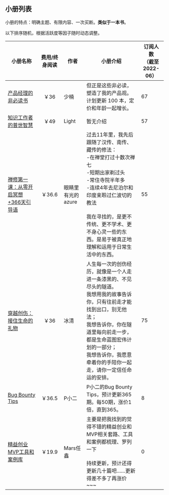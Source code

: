 
## 小册列表

小册的特点：明确主题、有限内容、一次买断。**类似于一本书**。

以下排序随机，根据活跃度等因子随时动态调整。


| 小册名称                                                     | 费用/终身阅读 | 作者              | 小册介绍                                                     | 订阅人数<br />（截至2022-06） |
| ------------------------------------------------------------ | :-----------: | ----------------- | ------------------------------------------------------------ | ----------------------------- |
| [产品经理的非必读书](https://xiaobot.net/p/pm-play-book)     |     ￥36      | 少楠              | 但正是这些非必读，塑造了我的产品观。<br/>计划更新 100 本，定价和年龄一起增长。 | 67                            |
| [知识工作者的普世智慧](https://xiaobot.net/p/universal-wisdom) |     ￥49      | Light             | 暂无介绍                                                     | 57                            |
| [禅修第一课：从零开启冥想+366天引导语](https://xiaobot.net/p/Meditation101) |    ￥36.6     | 眼睛里有光的azure | 过去11年里，我先后跟随了汉传、南传、藏传的修法：<br/>-在禅堂打过十数次禅七<br/>-短期出家剃过头<br/>-常住寺院半年多<br/>-连续4年去尼泊尔和印度亲聆过仁波切的教法<br/><br/>我在寻找的，是更不传统、更不学术、更不身心灵一些的东西。是易于被真正地理解和运用于日常生活中的东西。 | 55                            |
| [穿越创伤：接住生命的礼物](https://xiaobot.net/p/gift)       |     ￥36      | 冰清              | 人生每一次的创伤经历，就像是一个人走进一条漆黑的、不见尽头的隧道。<br/>我想用我的故事告诉你，只有往前走才能找到出口，别无他法；<br/>我想告诉你，你在隧道里每向前走一步，都是生命蓝图宏伟计划的一部分；<br/>我想告诉你，我愿意牵着你的手陪你一起走，请你一定信任命运的安排。 | 75                            |
| [Bug Bounty Tips](https://xiaobot.net/p/bugbountytips)       |    ￥36.5     | P小二             | P小二的Bug Bounty Tips，预计更新365期。每50期，涨价1倍，直到365。 | 8                             |
| [精益创业MVP工具和案例库](https://xiaobot.net/p/MVP)         |    ￥19.9     | Mars任鑫          | 主要是把我找到的觉得不错的精益创业和MVP相关套路、工具和案例都梳理、罗列一下<br/><br/>持续更新，预计还得更新几十篇吧……更新得差不多了再涨价~~~ | 0                             |



